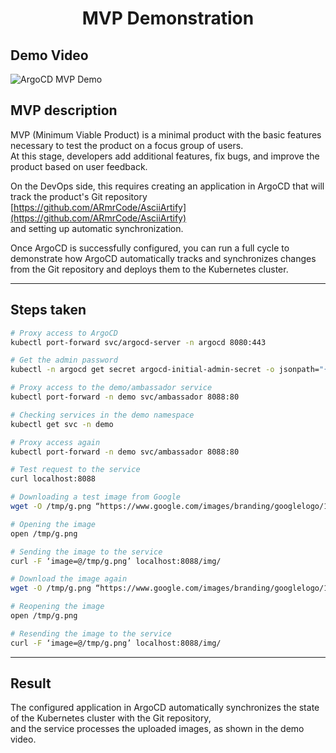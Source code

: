 
<h1 align="center">MVP Demonstration</h1>

## Demo Video

![ArgoCD MVP Demo](https://github.com/USERNAME/REPO/raw/main/doc/ArgoCD_MVP_test.gif)


## MVP description

MVP (Minimum Viable Product) is a minimal product with the basic features necessary to test the product on a focus group of users.  
At this stage, developers add additional features, fix bugs, and improve the product based on user feedback.

On the DevOps side, this requires creating an application in ArgoCD that will track the product's Git repository  
[https://github.com/ARmrCode/AsciiArtify](https://github.com/ARmrCode/AsciiArtify)  
and setting up automatic synchronization.

Once ArgoCD is successfully configured, you can run a full cycle to demonstrate how ArgoCD automatically tracks and synchronizes changes from the Git repository and deploys them to the Kubernetes cluster.

---

## Steps taken

```bash
# Proxy access to ArgoCD
kubectl port-forward svc/argocd-server -n argocd 8080:443

# Get the admin password
kubectl -n argocd get secret argocd-initial-admin-secret -o jsonpath="{.data.password}" | base64 -d; echo

# Proxy access to the demo/ambassador service
kubectl port-forward -n demo svc/ambassador 8088:80

# Checking services in the demo namespace
kubectl get svc -n demo

# Proxy access again
kubectl port-forward -n demo svc/ambassador 8088:80

# Test request to the service
curl localhost:8088

# Downloading a test image from Google
wget -O /tmp/g.png “https://www.google.com/images/branding/googlelogo/1x/googlelogo_color_272x92dp.png”

# Opening the image
open /tmp/g.png 

# Sending the image to the service
curl -F ‘image=@/tmp/g.png’ localhost:8088/img/

# Download the image again
wget -O /tmp/g.png “https://www.google.com/images/branding/googlelogo/1x/googlelogo_color_272x92dp.png”

# Reopening the image
open /tmp/g.png 

# Resending the image to the service
curl -F ‘image=@/tmp/g.png’ localhost:8088/img/
```

---

## Result
The configured application in ArgoCD automatically synchronizes the state of the Kubernetes cluster with the Git repository,  
and the service processes the uploaded images, as shown in the demo video.
